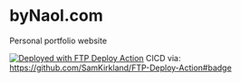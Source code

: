 # byNaol.com
Personal portfolio website

[<img alt="Deployed with FTP Deploy Action" src="https://img.shields.io/badge/Deployed With-FTP DEPLOY ACTION-%3CCOLOR%3E?style=for-the-badge&color=0077b6">](https://github.com/SamKirkland/FTP-Deploy-Action)
CICD via: https://github.com/SamKirkland/FTP-Deploy-Action#badge
